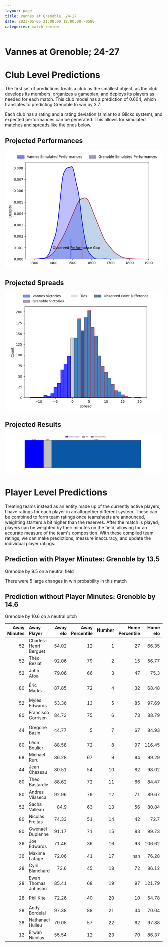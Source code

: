 ```yaml
---  
layout: page  
title: Vannes at Grenoble; 24-27  
date: 2023-05-05 21:00:00 18:00:00 -0500  
categories: match review  
---
```

# Vannes at Grenoble; 24-27

# Club Level Predictions


The first set of predictions treats a club as the smallest object, as the club develops its members, organizes a gameplan, and deploys its players as needed for each match. This club model has a prediction of 0.604, which translates to predicting Grenoble to win by 3.7.

Each club has a rating and a rating deviation (simiar to a Glicko system), and expected performances can be generated. This allows for simulated matches and spreads like the ones below.
## Projected Performances


![Projected Performances](plots/performances_2023-05-05-Grenoble-Vannes.png)
## Projected Spreads


![Projected Spreads](plots/spreads_2023-05-05-Grenoble-Vannes.png)
## Projected Results


![Projected Results](plots/resultbar_2023-05-05-Grenoble-Vannes.png)
# Player Level Predictions


Treating teams instead as an entity made up of the currently active players, I have ratings for each player in an altogether different system. These can be combined to form team ratings once teamsheets are announced, weighting starters a bit higher than the reserves. After the match is played, players can be weighted by their minutes on the field, allowing for an accurate measure of the team's composition. With these compiled team ratings, we can make predictions, measure inaccuracy, and update the individual player ratings.
## Prediction with Player Minutes: Grenoble by 13.5


Grenoble by 9.5 on a neutral field

There were 5 large changes in win probability in this match
## Prediction without Player Minutes: Grenoble by 14.6


Grenoble by 10.6 on a neutral pitch



|   Away Minutes | Away Player           |   Away elo |   Away Percentile |   Number |   Home Percentile |   Home elo | Home Player         |   Home Minutes |
|---------------:|:----------------------|-----------:|------------------:|---------:|------------------:|-----------:|:--------------------|---------------:|
|             52 | Charles-Henri Berguet |      54.02 |                12 |        1 |                27 |      66.35 | Luka Goginava       |             49 |
|             52 | Théo Beziat           |      92.06 |                79 |        2 |                15 |      56.77 | Mathis Sarragallet  |             49 |
|             52 | John Afoa             |      79.06 |                66 |        3 |                47 |      75.3  | Irakli Aptsiauri    |             49 |
|             80 | Éric Marks            |      87.85 |                72 |        4 |                32 |      68.48 | José Duarte Madeira |             57 |
|             52 | Myles Edwards         |      53.36 |                13 |        5 |                85 |      97.69 | Tanginoa Halaifonua |             80 |
|             80 | Francisco Gorrisen    |      84.73 |                75 |        6 |                73 |      88.79 | Thibaut Martel      |             80 |
|             44 | Gregoire Bazin        |      44.77 |                 5 |        7 |                67 |      84.93 | Steeve Blanc-Mappaz |             80 |
|             80 | Léon Boulier          |      88.58 |                72 |        8 |                97 |     116.45 | Pio Muarua          |             56 |
|             68 | Michael Ruru          |      86.28 |                67 |        9 |                84 |      99.29 | Éric Escande        |             61 |
|             44 | Jean Chezeau          |      80.51 |                54 |       10 |                82 |      98.02 | Thomas Fortunel     |             61 |
|             80 | Théo Bastardie        |      88.62 |                72 |       11 |                66 |      84.47 | Lucas Dupont        |             68 |
|             80 | Andres Vilaseca       |      92.96 |                79 |       12 |                71 |      89.67 | Romain Trouilloud   |             80 |
|             52 | Sacha Valleau         |      84.9  |                63 |       13 |                56 |      80.84 | Terence Hepetema    |             80 |
|             80 | Nicolas Freitas       |      74.33 |                51 |       14 |                42 |      72.7  | Karim Qadiri        |             80 |
|             80 | Gwenaël Duplenne      |      91.17 |                71 |       15 |                83 |      99.73 | Julien Farnoux      |             80 |
|             36 | Joe Edwards           |      71.46 |                36 |       16 |                93 |     106.62 | Zack Gauthier       |             31 |
|             36 | Maxime Lafage         |      72.06 |                41 |       17 |               nan |      76.28 | Lilian Rossi        |             31 |
|             28 | Cyril Blanchard       |      73.6  |                45 |       18 |                72 |      86.12 | Regis Montagne      |             31 |
|             28 | Ewan Thomas Johnson   |      85.41 |                68 |       19 |                97 |     121.79 | Thomas Lainault     |             23 |
|             28 | Phil Kite             |      72.26 |                40 |       20 |                10 |      54.78 | Talalelei Gray      |             24 |
|             28 | Andy Bordelai         |      97.38 |                88 |       21 |                34 |      70.04 | Felipe Ezcurra      |             19 |
|             28 | Nathanael Hulleu      |      79.05 |                57 |       22 |                82 |      97.88 | Romain Barthélémy   |             19 |
|             12 | Erwan Nicolas         |      55.54 |                12 |       23 |                70 |      86.37 | Erwan Dridi         |             12 |

